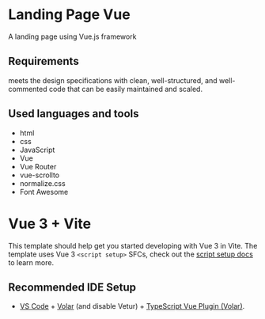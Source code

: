 # Landing Page Vue

A landing page using Vue.js framework

## Requirements

meets the design specifications with clean, well-structured, and well-commented code that can be easily maintained and scaled.

## Used languages and tools

- html
- css
- JavaScript
- Vue
- Vue Router
- vue-scrollto
- normalize.css
- Font Awesome

# Vue 3 + Vite

This template should help get you started developing with Vue 3 in Vite. The template uses Vue 3 `<script setup>` SFCs, check out the [script setup docs](https://v3.vuejs.org/api/sfc-script-setup.html#sfc-script-setup) to learn more.

## Recommended IDE Setup

- [VS Code](https://code.visualstudio.com/) + [Volar](https://marketplace.visualstudio.com/items?itemName=Vue.volar) (and disable Vetur) + [TypeScript Vue Plugin (Volar)](https://marketplace.visualstudio.com/items?itemName=Vue.vscode-typescript-vue-plugin).
